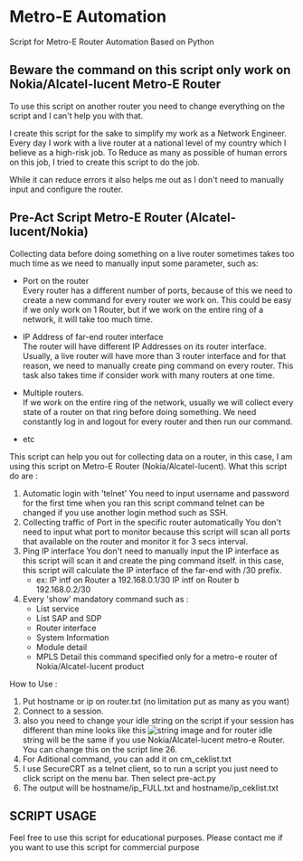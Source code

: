 # Metro-E Automation
Script for Metro-E Router Automation Based on Python
## Beware the command on this script only work on Nokia/Alcatel-lucent Metro-E Router
To use this script on another router you need to change everything on the script and I can't help you with that.

I create this script for the sake to simplify my work as a Network Engineer.
Every day I work with a live router at a national level of my country which I believe as a high-risk job.
To Reduce as many as possible of human errors on this job, I tried to create this script to do the job.

While it can reduce errors it also helps me out as I don't need to manually input and configure the router.

## Pre-Act Script Metro-E Router (Alcatel-lucent/Nokia)

Collecting data before doing something on a live router sometimes takes too much time as we need to manually input some parameter, such as:

* Port on the router  
Every router has a different number of ports, because of this we need to create a new command for every router we work on. This could be easy if we only work on 1 Router, but if we work on the entire ring of a network, it will take too much time.

* IP Address of far-end router interface  
The router will have different IP Addresses on its router interface. Usually, a live router will have more than 3 router interface and for that reason, we need to manually create ping command on every router. This task also takes time if consider work with many routers at one time.

* Multiple routers.  
If we work on the entire ring of the network, usually we will collect every state of a router on that ring before doing something. We need constantly log in and logout for every router and then run our command.
* etc  

This script can help you out for collecting data on a router, in this case, I am using this script on Metro-E Router (Nokia/Alcatel-lucent).
What this script do are :

1. Automatic login with 'telnet' 
   You need to input username and password for the first time when you ran this script command telnet can be changed if you use another login method such as SSH.
2. Collecting traffic of Port in the specific router automatically
   You don't need to input what port to monitor because this script will scan all ports that available on the router and monitor it for 3 secs interval.
3. Ping IP interface 
   You don't need to manually input the IP interface as this script will scan it and create the ping command itself.
   in this case, this script will calculate the IP interface of the far-end with /30 prefix.
   * ex: 
        IP intf on Router a
        192.168.0.1/30
        IP intf on Router b
        192.168.0.2/30
4. Every 'show' mandatory command such as :
    - List service
    - List SAP and SDP
    - Router interface
    - System Information 
    - Module detail
    - MPLS Detail
    this command specified only for a metro-e router of Nokia/Alcatel-lucent product
    
How to Use :
1. Put hostname or ip on router.txt (no limitation put as many as you want)
1. Connect to a session.
2. also you need to change your idle string on the script if your session has different than mine looks like this ![string image](https://github.com/ridhoalif/MetroEAutomation/blob/master/string.PNG)
   and for router idle string will be the same if you use Nokia/Alcatel-lucent metro-e Router. You can change this on the script line 26.
3. For Aditional command, you can add it on cm_ceklist.txt
4. I use SecureCRT as a telnet client, so to run a script you just need to click script on the menu bar.
   Then select pre-act.py
5. The output will be hostname/ip_FULL.txt and hostname/ip_ceklist.txt

## SCRIPT USAGE
Feel free to use this script for educational purposes.
Please contact me if you want to use this script for commercial purpose
   

